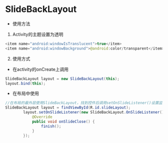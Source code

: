 # SlideBackLayout
- 使用方法

1. Activity的主题设置为透明

```java
<item name="android:windowIsTranslucent">true</item>
<item name="android:windowBackground">@android:color/transparent</item>
```

2. 使用方式
  *  在activity的onCreate上调用
```java
SlideBackLayout layout = new SlideBackLayout(this);
layout.bind(this);
```
  * 在布局中使用
  ```java
  //在布局的最外层使用SlideBackLayout，找到控件后调用setOnSlideListener()设置监听，在回调上做操作
  SlideBackLayout layout = findViewById(R.id.slideLayout);
          layout.setOnSlideListener(new SlideBackLayout.OnSlideListener() {
              @Override
              public void onSlideClose() {
                  finish();
              }
          });
  ```